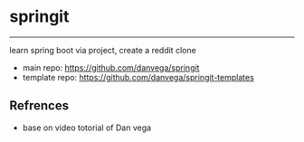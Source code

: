 # springit

---

learn spring boot via project, create a reddit clone

- main repo: https://github.com/danvega/springit
- template repo: https://github.com/danvega/springit-templates

## Refrences

- base on video totorial of Dan vega
